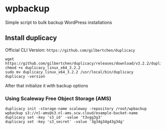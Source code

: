 # wpbackup
Simple script to bulk backup WordPress installations

## Install duplicacy
Official CLI Version: `https://github.com/gilbertchen/duplicacy`

```
wget https://github.com/gilbertchen/duplicacy/releases/download/v3.2.2/duplicacy_linux_x64_3.2.2
chmod +x duplicacy_linux_x64_3.2.2
sudo mv duplicacy_linux_x64_3.2.2 /usr/local/bin/duplicacy
duplicacy -version
```

After that initialize it with backup options

### Using Scaleway Free Object Storage (AMS)
```
duplicacy init -storage-name scaleway -repository /root/wpbackup wpbackup s3://nl-ams@s3.nl-ams.scw.cloud/example-bucket-name
duplicacy set -key 's3_id' -value 't3vgg3g3'
duplicacy set -key 's3_secret' -value '3g34g34g43g34g'
```
